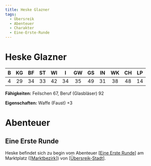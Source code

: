 ```yaml
---
title: Heske Glazner
tags:
  - Übersreik
  - Abenteuer
  - Charakter
  - Eine-Erste-Runde
---
```


# Heske Glazner
 


|   B   |  KG   |  BF   |  ST   |  WI   |   I   |  GW   |  GS   |  IN   |  WK   |  CH   |  LP   |
| :---: | :---: | :---: | :---: | :---: | :---: | :---: | :---: | :---: | :---: | :---: | :---: |
|   4   |  29   |  34   |  33   |  42   |  34   |  35   |  49   |  31   |  38   |  48   |  14   |

**Fähigkeiten:** Feilschen 67, Beruf (Glasbläser) 92

**Eigenschaften:** Waffe (Faust) +3

# Abenteuer

## Eine Erste Runde
Heske befindet sich zu begin vom Abenteuer [[Eine Erste Runde]] am Marktplatz ([[Marktbezirk]]) von [[Übersreik-Stadt]].

[//begin]: # "Autogenerated link references for markdown compatibility"
[Eine Erste Runde]: <../Abenteuer/Eine Erste Runde.md> "Eine Erste Runde"
[Marktbezirk]: ../Orte/Übersreik-Stadt/Marktbezirk.md "Marktbezirk"
[Übersreik-Stadt]: ../Orte/Übersreik-Stadt/Übersreik-Stadt.md "Übersreik (Stadt)"
[//end]: # "Autogenerated link references"